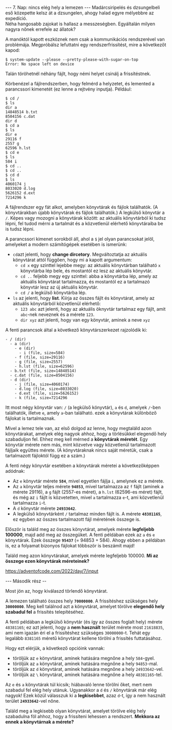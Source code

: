 --- 7. Nap: nincs elég hely a lemezen --- 
Madárcsiripelés és dzsungelbeli eső közepette kelsz át a dzsungelen, ahogy halad egyre mélyebbre az expedíció.  
Néha hangosabb zajokat is hallasz a messzeségben. Egyáltalán milyen nagyra nőnek errefele az állatok?

A manóktól kapott eszköznek nem csak a kommunikációs rendszerével van problémája. Megpróbálsz lefuttatni egy rendszerfrissítést, mire a következőt kapod:

```
$ system-update --please --pretty-please-with-sugar-on-top
Error: No space left on device
```

Talán töröhetnél néhány fájlt, hogy némi helyet csinálj a frissítéstnek.

Körbenézel a fájlrendszerben, hogy felmérd a helyzetet, és lemented a parancssori  kimenetét (ez lenne a rejtvény inputja). 
Például:
```
$ cd /
$ ls
dir a
14848514 b.txt
8504156 c.dat
dir d
$ cd a
$ ls
dir e
29116 f
2557 g
62596 h.lst
$ cd e
$ ls
584 i
$ cd ..
$ cd ..
$ cd d
$ ls
4060174 j
8033020 d.log
5626152 d.ext
7214296 k
```

A fájlrendszer egy fát alkot, amelyben könyvtárak és fájlok találhatók. (A könyvtárakban újabb könyvtárak és fájlok találhatók.) A legkülső könyvtár a ``/``. Képes vagy mozogni a könyvtárak között: az aktuális könyvtárból ki tudsz lépni, fel tudod mérni a tartalmát és a közvetlenül elérhető könyvtáraiba be is tudsz lépni. 

A parancssori kimenet sorokból áll, ahol a ``$`` jel olyan parancsokat jelöl, amelyeket a modern számítógépek esetében is ismerünk:
- ``cd``azt jelenti, hogy **change dircetory**. Megváltoztatja az aktuális könyvtárat attól függően, hogy mi a kapott argumentum:
    - ``cd x`` egy szinttel lejebbe megy: az aktuális könyvtárban található ``x`` könyvtárba lép bele, és mostantól ez lesz az aktuális könyvtár.
    - ``cd ..`` feljebb megy egy szinttel: abba a könyvtárba lép, amely az aktuális könyvtárat tartalmazza, és mostantól ez a tartalmazó könyvtár lesz az új aktuális könyvtár.
    - ``cd /`` a legkülső könyvtárba lép. 
- ``ls`` az jelenti, hogy **list**. Kiírja az összes fájlt és könyvtárat, amely az aktuális könyvtárból közvetlenül elérhető:
    - ``123 abc`` azt jelenti, hogy az aktuális öknyvtár tartalmaz egy fájlt, amit ``abc``-nek neveznek és a mérete ``123``. 
    - ``dir xyz`` azt jelenti, hogy van egy könyvtár, aminek a neve ``xyz``

A fenti parancsok által a következő könyvtárszerkezet rajzolódik ki:
```
- / (dir)
  - a (dir)
    - e (dir)
      - i (file, size=584)
    - f (file, size=29116)
    - g (file, size=2557)
    - h.lst (file, size=62596)
  - b.txt (file, size=14848514)
  - c.dat (file, size=8504156)
  - d (dir)
    - j (file, size=4060174)
    - d.log (file, size=8033020)
    - d.ext (file, size=5626152)
    - k (file, size=7214296
```

Itt most négy könyvtár van: ``/`` (a legkülső könyvtár), ``a`` és ``d``, amelyek ``/``-ben találhatók, illetve ``e``, amely ``a``-ban található. ezek a könyvtárak különböző fájlokat is tartalmaznak. 

Mivel a lemez tele van, az első dolgod az lenne, hogy megtaláld azon könyvtárakat, amelyek elég nagyok ahhoz, hogy a törlésükkel elegendő hely szabaduljon fel. Ehhez meg kell mérned a **könyvtárak méretét**. Egy könyvtár mérete nem más, mint közvetve vagy közvetlenül tartalmazott fájljaik együttes mérete. (A könyvtáraknak nincs saját méretük, csak a tartalmazott fájloktól függ ez a szám.)

A fenti négy könyvtár esetében a könyvtárak méretei a következőképpen adódnak: 
- Az ``e`` könyvtár mérete **``584``**, mivel egyetlen fájlja ``i``, amelynek ez a mérete. 
- Az ``a`` könyvtár teljes mérete **``94853``**, mivel tartalmazza az ``f`` fájlt (aminek a mérete 29116), a ``g`` fájlt (2557-es méret), a ``h.lst`` (62596-es méret) fájlt, és még az ``i`` fájlt is közvetetten, mivel ``a`` tartalmazza ``e``-t, ami közvetlenül tartalmazza ``i``-t. 
- A ``d`` könyvtár mérete **``24933642``**.
- A legkülső könyvtárként ``/`` tartalmaz minden fájlt is. A mérete **``48381165``**, ez egyben az összes tartalmazott fájl méretének összege is.

Először is találd meg az összes könyvtárat, amelyek mérete **legfeljebb 100000**, majd add meg az összegüket. A fenti példában ezek az ``a`` és ``e`` könyvtárak. Ezek összege **``95437``** (= 94853 + 584). Ahogy ebben a példában is, ez a folyamat bizonyos fájlokat többször is beszámít majd!

Találd meg azon könyvtárakat, amelyek mérete legfeljebb 100000. **Mi az összege ezen könyvtárak méreteinek?**

https://adventofcode.com/2022/day/7/input

--- Második rész -- 

Most jön az, hogy kiválaszd törlendő könyvtárat. 

A lemezen található összes hely **``70000000``**. A frissítéshez szükséges hely **``30000000``**. Meg kell találnod azt a könyvtárat, amelyet törölve **elegendő hely szabadul fel** a frissítés telepítéséhez.

A fenti példában a legkülső könyvtár (és így az összes foglalt hely) mérete ``48381165``; ez azt jelenti, hogy a **nem használt** terület mérete most ``21618835``, ami nem igazán éri el a frissítéshez szükséges ``30000000``-t. Tehát egy legalább ``8381165`` méretű könyvtárat kellene törölni a frissítés futtatásához.

Hogy ezt elérjük, a következő opcióink vannak: 
- töröljük az ``e`` könyvtárat, aminek hatására megnőne a hely ``584``-gyel.
- töröljük az ``a`` könyvtárat, aminek hatására megnőne a hely ``94853``-mal.
- töröljük az ``d`` könyvtárat, aminek hatására megnőne a hely ``24933642``-vel.
- töröljük az ``\`` könyvtárat, aminek hatására megnőne a hely ``48381165``-tel.

Az ``e`` és ``a`` könyvtárak túl kicsik; hiábavaló lenne törölni őket, mert nem szabadul fel elég hely utánuk. Ugyanakkor a ``d`` és ``/`` könyvtárak már elég nagyok! Ezek közül válasszuk ki a **legkisebbet**, azaz ``d``-t, így a nem használt terület **``24933642``**-vel nőne. 

Találd meg a legkisebb olyan könyvtárat, amelyet törölve elég hely szabadulna föl ahhoz, hogy a frissíteni lehessen a rendszert. **Mekkora az ennek a könyvtárnak a mérete?**


